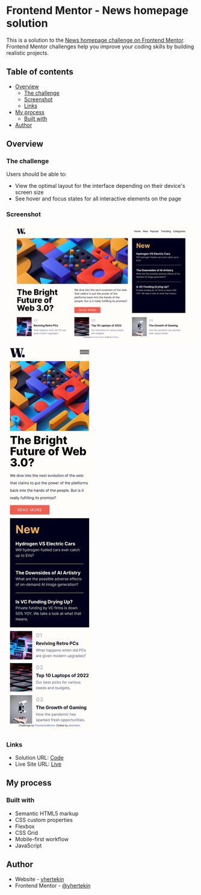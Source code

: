 # Frontend Mentor - News homepage solution

This is a solution to the [News homepage challenge on Frontend Mentor](https://www.frontendmentor.io/challenges/news-homepage-H6SWTa1MFl). Frontend Mentor challenges help you improve your coding skills by building realistic projects.

## Table of contents

-   [Overview](#overview)
    -   [The challenge](#the-challenge)
    -   [Screenshot](#screenshot)
    -   [Links](#links)
-   [My process](#my-process)
    -   [Built with](#built-with)
-   [Author](#author)

## Overview

### The challenge

Users should be able to:

-   View the optimal layout for the interface depending on their device's screen size
-   See hover and focus states for all interactive elements on the page

### Screenshot

![](./screenshots/desktop.png)
![](./screenshots/mobile.png)

### Links

-   Solution URL: [Code]()
-   Live Site URL: [Live]()

## My process

### Built with

-   Semantic HTML5 markup
-   CSS custom properties
-   Flexbox
-   CSS Grid
-   Mobile-first workflow
-   JavaScript

## Author

-   Website - [yhertekin](https://github.com/yhertekin)
-   Frontend Mentor - [@yhertekin](https://www.frontendmentor.io/profile/yhertekin)
